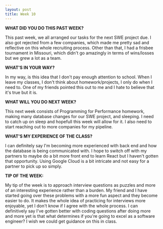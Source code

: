 ```yaml
---
layout: post
title: Week 10
---
```


**WHAT DID YOU DO THIS PAST WEEK?**

This past week, we all arranged our tasks for the next SWE project due. I also got rejected from a few companies, which made me pretty sad and reflective on this whole recruiting process. Other than that, I had a frisbee tournament in Missouri, which didn't go amazingly in terms of wins/losses but we grew a lot as a team.

**WHAT'S IN YOUR WAY?**

In my way, is this idea that I don't pay enough attention to school. When I leave my classes, I don't think about homework/projects, I only do when I need to. One of my friends pointed this out to me and I hate to believe that it's true but it is.

**WHAT WILL YOU DO NEXT WEEK?**

This next week consists of Programming for Performance homework, making many database changes for our SWE project, and sleeping. I need to catch up on sleep and hopefull this week will allow for it. I also need to start reaching out to more companies for my pipeline.

**WHAT'S MY EXPERIENCE OF THE CLASS?**

I can definitely say I'm becoming more experienced with back end and how the database is being communicated with. I hope to switch off with my partners to maybe do a bit more front end to learn React but I haven't gotten that opportunity. Using Google Cloud is a bit intricate and not easy for a partner to pick up so simply.

**TIP OF THE WEEK:**

My tip of the week is to approach interview questions as puzzles and more of an interesting experience rather than a burden. My friend and I have started going over these problems with a more fun aspect and they become easier to do. It makes the whole idea of practicing for interviews more enjoyable, yet I don't know if I agree with the whole process. I can definitively say I've gotten better with coding questions after doing more and more yet is that what determines if you're going to excel as a software engineer? I wish we could get guidance on this in class.
